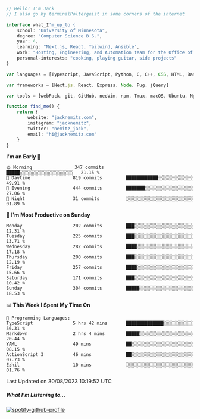 ```typescript
// Hello! I'm Jack
// I also go by terminalPoltergeist in some corners of the internet

interface what_I'm_up_to {
    school: "University of Minnesota",
    degree: "Computer Science B.S.",
    year: 4,
    learning: "Next.js, React, Tailwind, Ansible",
    work: "Hosting, Engineering, and Automation team for the Office of Information Technology at UMN",
    personal-interests: "cooking, playing guitar, side projects"
}

var languages = [Typescript, JavaScript, Python, C, C++, CSS, HTML, Bash, VimScript]

var frameworks = [Next.js, React, Express, Node, Pug, jQuery]

var tools = [webPack, git, GitHub, neoVim, npm, Tmux, macOS, Ubuntu, Nginx, Ansible, Cloudflare, DigitalOcean]

function find_me() {
    return {
        website: "jacknemitz.com",
        instagram: "jacknemitz",
        twitter: "nemitz_jack",
        email: "hi@jacknemitz.com"
    }
}
```

<!--START_SECTION:waka-->
**I'm an Early 🐤** 

```text
🌞 Morning                347 commits         █████░░░░░░░░░░░░░░░░░░░░   21.15 % 
🌆 Daytime                819 commits         ████████████░░░░░░░░░░░░░   49.91 % 
🌃 Evening                444 commits         ███████░░░░░░░░░░░░░░░░░░   27.06 % 
🌙 Night                  31 commits          ░░░░░░░░░░░░░░░░░░░░░░░░░   01.89 % 
```
📅 **I'm Most Productive on Sunday** 

```text
Monday                   202 commits         ███░░░░░░░░░░░░░░░░░░░░░░   12.31 % 
Tuesday                  225 commits         ███░░░░░░░░░░░░░░░░░░░░░░   13.71 % 
Wednesday                282 commits         ████░░░░░░░░░░░░░░░░░░░░░   17.18 % 
Thursday                 200 commits         ███░░░░░░░░░░░░░░░░░░░░░░   12.19 % 
Friday                   257 commits         ████░░░░░░░░░░░░░░░░░░░░░   15.66 % 
Saturday                 171 commits         ███░░░░░░░░░░░░░░░░░░░░░░   10.42 % 
Sunday                   304 commits         █████░░░░░░░░░░░░░░░░░░░░   18.53 % 
```


📊 **This Week I Spent My Time On** 

```text
💬 Programming Languages: 
TypeScript               5 hrs 42 mins       ██████████████░░░░░░░░░░░   56.31 % 
Markdown                 2 hrs 4 mins        █████░░░░░░░░░░░░░░░░░░░░   20.44 % 
YAML                     49 mins             ██░░░░░░░░░░░░░░░░░░░░░░░   08.15 % 
ActionScript 3           46 mins             ██░░░░░░░░░░░░░░░░░░░░░░░   07.73 % 
Ezhil                    10 mins             ░░░░░░░░░░░░░░░░░░░░░░░░░   01.76 % 
```


 Last Updated on 30/08/2023 10:19:52 UTC
<!--END_SECTION:waka-->

##### What I'm Listening to...

[![spotify-github-profile](https://spotify-github-profile.vercel.app/api/view?uid=jack.nemitz&cover_image=true&show_offline=true&bar_color=53b14f&bar_color_cover=false&background_color=121212FF)](https://spotify-github-profile.vercel.app/api/view?uid=jack.nemitz&redirect=true)

